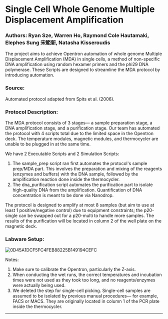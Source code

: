 # Single Cell Whole Genome Multiple Displacement Amplification

### Authors: Ryan Sze, Warren Ho, Raymond Cole Hautamaki, Elephes Sung 宋範新, Natasha Kisseroudis

The project aims to achieve Opentron automation of whole genome Multiple Displacement Amplification (MDA) in single cells, 
a method of non-specific DNA amplification using random hexamer primers and the phi29 DNA polymerase. These Scripts are 
designed to streamline the MDA protocol by introducing automation.

### Source:

Automated protocol adapted from Spits et al. (2006).

### Protocol Description:

The MDA protocol consists of 3 stages— a sample preparation stage, a DNA amplification stage, and a purification stage.
Our team has automated the protocol with 4 scripts total due to the limited space in the Opentron deck. The temperature modules, 
magnetic modules, and thermocycler are unable to be plugged in at the same time.

We have 2 Executable Scripts and 2 Simulation Scripts: 
1) The sample_prep script ran first automates the protocol's sample prep/MDA part. This involves the preparation and mixing 
of the reagents (enzymes and buffers) with the DNA sample, followed by the amplification reaction done inside the thermocycler.
2) The dna_purification script automates the purification part to isolate high-quality DNA from the amplification. Quantification 
of DNA concentration is meant to be done via Nanodrop. 

The protocol is designed to amplify at most 8 samples (but aim to use at least 1 positive/negative control) due to equipment 
constraints; the p20-single can be swapped out for a p20-multi to handle more samples. The results of the purification will
be located in column 2 of the well plate on the magnetic deck. 

### Labware Setup:

![0D45A1DCF5FC4FEB88225B149194CEFC](https://github.com/Imperial-Opentrons-Users/MRes_2023_Protocols/assets/152276516/2dfdde93-1dfa-4efa-87b8-e488bcb00ce2)

Notes: 
1) Make sure to calibrate the Opentron, particularly the Z-axis.
2) When conducting the wet runs, the correct temperatures and incubation times were not used as they took too long, and no 
reagents/enzymes were actually being used.
3) We deleted the step for single-cell picking. Single-cell samples are assumed to be isolated by previous manual procedures—
for example, FACS or MACS. They are originally located in column 1 of the PCR plate inside the thermocycler. 

-------------------
